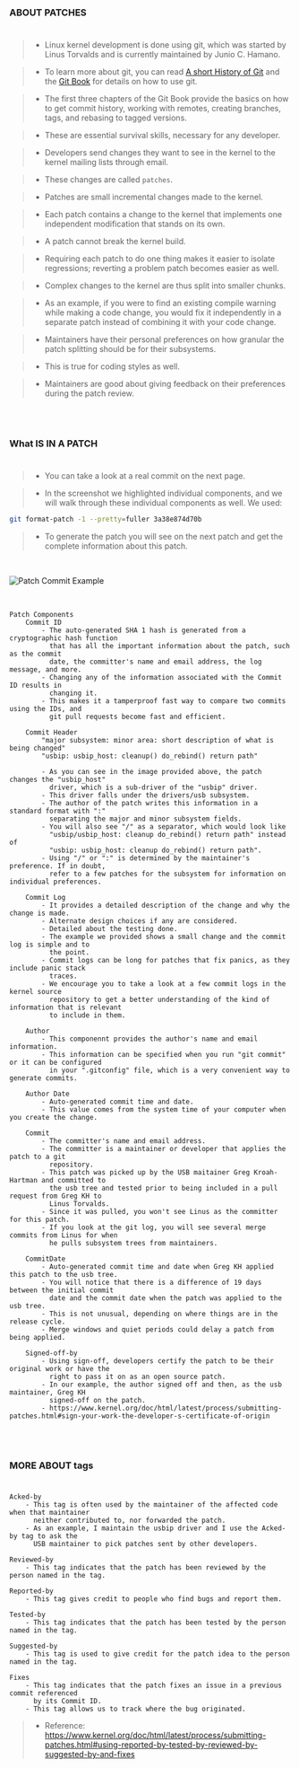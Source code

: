 ### ABOUT PATCHES
#
> - Linux kernel development is done using git, which was started by Linus Torvalds
    and is currently maintained by Junio C. Hamano.

> - To learn more about git, you can read [A short History of Git](https://git-scm.com/book/en/v2/Getting-Started-A-Short-History-of-Git) and the [Git Book](https://git-scm.com/book/en/v2) for
    details on how to use git.

> - The first three chapters of the Git Book provide the basics on how to get commit
    history, working with remotes, creating branches, tags, and rebasing to tagged
    versions.

> - These are essential survival skills, necessary for any developer.

> - Developers send changes they want to see in the kernel to the kernel mailing lists
    through email.

> - These changes are called `patches`.

> - Patches are small incremental changes made to the kernel.

> - Each patch contains a change to the kernel that implements one independent
    modification that stands on its own.

> - A patch cannot break the kernel build.

> - Requiring each patch to do one thing makes it easier to isolate regressions;
    reverting a problem patch becomes easier as well.

> - Complex changes to the kernel are thus split into smaller chunks.

> - As an example, if you were to find an existing compile warning while making a
    code change, you would fix it independently in a separate patch instead of
    combining it with your code change.

> - Maintainers have their personal preferences on how granular the patch splitting
    should be for their subsystems.

> - This is true for coding styles as well.

> - Maintainers are good about giving feedback on their preferences during the patch
    review.

<br />
<br />


### What IS IN A PATCH
#
> - You can take a look at a real commit on the next page.

> - In the screenshot we highlighted individual components, and we will walk through
    these individual components as well. We used:

```bash
git format-patch -1 --pretty=fuller 3a38e874d70b
```

> - To generate the patch you will see on the next patch and get the complete
    information about this patch.

<br />

![Patch Commit Example](./image-patch-commit.png)

<br />

```plaintext
Patch Components
    Commit ID
        - The auto-generated SHA 1 hash is generated from a cryptographic hash function
          that has all the important information about the patch, such as the commit
          date, the committer's name and email address, the log message, and more.
        - Changing any of the information associated with the Commit ID results in
          changing it.
        - This makes it a tamperproof fast way to compare two commits using the IDs, and
          git pull requests become fast and efficient.

    Commit Header
        "major subsystem: minor area: short description of what is being changed"
        "usbip: usbip_host: cleanup() do_rebind() return path"

        - As you can see in the image provided above, the patch changes the "usbip_host"
          driver, which is a sub-driver of the "usbip" driver.
        - This driver falls under the drivers/usb subsystem.
        - The author of the patch writes this information in a standard format with ":"
          separating the major and minor subsystem fields.
        - You will also see "/" as a separator, which would look like
          "usbip/usbip_host: cleanup do_rebind() return path" instead of
          "usbip: usbip_host: cleanup do_rebind() return path".
        - Using "/" or ":" is determined by the maintainer's preference. If in doubt,
          refer to a few patches for the subsystem for information on individual preferences.

    Commit Log
        - It provides a detailed description of the change and why the change is made.
        - Alternate design choices if any are considered.
        - Detailed about the testing done.
        - The example we provided shows a small change and the commit log is simple and to
          the point.
        - Commit logs can be long for patches that fix panics, as they include panic stack
          traces.
        - We encourage you to take a look at a few commit logs in the kernel source
          repository to get a better understanding of the kind of information that is relevant
          to include in them.

    Author
        - This componennt provides the author's name and email information.
        - This information can be specified when you run "git commit" or it can be configured
          in your ".gitconfig" file, which is a very convenient way to generate commits.

    Author Date
        - Auto-generated commit time and date.
        - This value comes from the system time of your computer when you create the change.

    Commit
        - The committer's name and email address.
        - The committer is a maintainer or developer that applies the patch to a git
          repository.
        - This patch was picked up by the USB maitainer Greg Kroah-Hartman and committed to
          the usb tree and tested prior to being included in a pull request from Greg KH to
          Linus Torvalds.
        - Since it was pulled, you won't see Linus as the committer for this patch.
        - If you look at the git log, you will see several merge commits from Linus for when
          he pulls subsystem trees from maintainers.

    CommitDate
        - Auto-generated commit time and date when Greg KH applied this patch to the usb tree.
        - You will notice that there is a difference of 19 days between the initial commit
          date and the commit date when the patch was applied to the usb tree.
        - This is not unusual, depending on where things are in the release cycle.
        - Merge windows and quiet periods could delay a patch from being applied.

    Signed-off-by
        - Using sign-off, developers certify the patch to be their original work or have the
          right to pass it on as an open source patch.
        - In our example, the author signed off and then, as the usb maintainer, Greg KH
          signed-off on the patch.
        - https://www.kernel.org/doc/html/latest/process/submitting-patches.html#sign-your-work-the-developer-s-certificate-of-origin
```

<br />
<br />



### MORE ABOUT tags
#

```plaintext
Acked-by
    - This tag is often used by the maintainer of the affected code when that maintainer
      neither contributed to, nor forwarded the patch.
    - As an example, I maintain the usbip driver and I use the Acked-by tag to ask the
      USB maintainer to pick patches sent by other developers.

Reviewed-by
    - This tag indicates that the patch has been reviewed by the person named in the tag.

Reported-by
    - This tag gives credit to people who find bugs and report them.

Tested-by
    - This tag indicates that the patch has been tested by the person named in the tag.

Suggested-by
    - This tag is used to give credit for the patch idea to the person named in the tag.

Fixes
    - This tag indicates that the patch fixes an issue in a previous commit referenced
      by its Commit ID.
    - This tag allows us to track where the bug originated.
```

> - Reference: https://www.kernel.org/doc/html/latest/process/submitting-patches.html#using-reported-by-tested-by-reviewed-by-suggested-by-and-fixes
